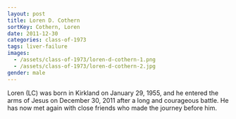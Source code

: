 ```yaml
---
layout: post
title: Loren D. Cothern
sortKey: Cothern, Loren
date: 2011-12-30
categories: class-of-1973
tags: liver-failure
images:
  - /assets/class-of-1973/loren-d-cothern-1.png
  - /assets/class-of-1973/loren-d-cothern-2.jpg
gender: male
---
```

Loren (LC) was born in Kirkland on January 29, 1955, and he entered the arms of Jesus on December 30, 2011 after a long and courageous battle.  He has now met again with close friends who made the journey before him.
